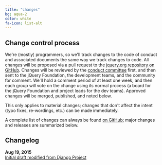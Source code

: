 ```yaml
---
title: "changes"
bg: aqua-2
color: white
fa-icon: list-alt
---
```


## Change control process

We're (mostly) programmers, so we'll track changes to the code of conduct and associated documents the same way we track changes to code. All changes will be proposed via a pull request to the [jquery.org repository on GitHub][]. Changes will be reviewed by the [conduct committee][] first, and then sent to the jQuery Foundation, the development teams, and the community for comment. We'll hold a comment period of at least one week, and then each group will vote on the change using its normal process (a board for the jQuery Foundation and project leads for the dev teams). Approved changes will be merged, published, and noted below.

This only applies to material changes; changes that don't affect the intent (typo fixes, re-wordings, etc.) can be made immediately.

A complete list of changes can always be found [on GitHub][]; major changes and releases are summarized below.

## Changelog

**Aug 19, 2015**<br>
[Initial draft modified from Django Project](https://github.com/jquery/jquery.org/pull/105)

[jquery.org repository on GitHub]: https://github.com/jquery-foundation/jquery.org
[conduct committee]: #010-committee
[on GitHub]: https://github.com/jquery-foundation/jquery.org/commits/master/pages/conduct.md
